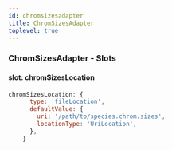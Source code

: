 ```yaml
---
id: chromsizesadapter
title: ChromSizesAdapter
toplevel: true
---
```


### ChromSizesAdapter - Slots

#### slot: chromSizesLocation

```js
chromSizesLocation: {
      type: 'fileLocation',
      defaultValue: {
        uri: '/path/to/species.chrom.sizes',
        locationType: 'UriLocation',
      },
    }
```
